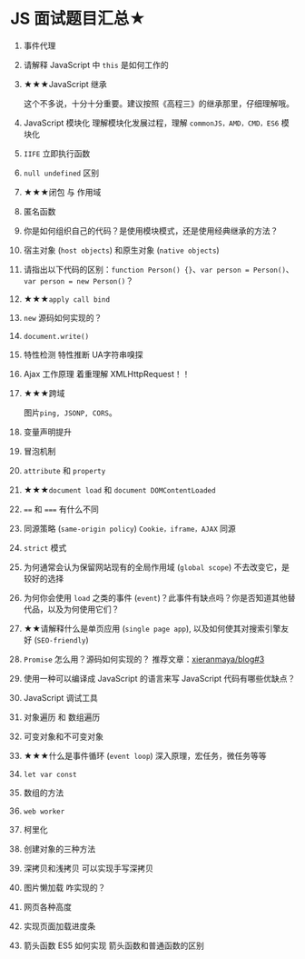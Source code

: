 # JS 面试题目汇总★

1. 事件代理

2. 请解释 JavaScript 中 `this` 是如何工作的

3. ★★★JavaScript 继承

    这个不多说，十分十分重要。建议按照《高程三》的继承那里，仔细理解哦。

4. JavaScript 模块化
    理解模块化发展过程，理解 `commonJS，AMD，CMD，ES6` 模块化

5. `IIFE` 立即执行函数

6. `null undefined` 区别

7. ★★★闭包 与 作用域

8. 匿名函数

9. 你是如何组织自己的代码？是使用模块模式，还是使用经典继承的方法？

10. 宿主对象 (`host objects`) 和原生对象 (`native objects`)

11. 请指出以下代码的区别：`function Person() {}`、`var person = Person()`、`var person = new Person()`？

12. ★★★`apply call bind`

13. `new`
    源码如何实现的？

14. `document.write()`

15. 特性检测 特性推断 UA字符串嗅探

16. Ajax 工作原理
    着重理解 XMLHttpRequest！！

17. ★★★跨域

    图片`ping, JSONP, CORS`。

18. 变量声明提升

19. 冒泡机制

20. `attribute` 和 `property`

21. ★★★`document load` 和 `document DOMContentLoaded`

22. `==` 和 `===` 有什么不同

23. 同源策略 (`same-origin policy`)
    `Cookie，iframe，AJAX` 同源

24. `strict` 模式

25. 为何通常会认为保留网站现有的全局作用域 (`global scope`) 不去改变它，是较好的选择

26. 为何你会使用 `load` 之类的事件 (`event`)？此事件有缺点吗？你是否知道其他替代品，以及为何使用它们？

27. ★★请解释什么是单页应用 (`single page app`), 以及如何使其对搜索引擎友好 (`SEO-friendly`)

28. `Promise`
    怎么用？源码如何实现的？
    推荐文章：[xieranmaya/blog#3](https://github.com/xieranmaya/blog/issues/3)

29. 使用一种可以编译成 JavaScript 的语言来写 JavaScript 代码有哪些优缺点？

30. JavaScript 调试工具

31. 对象遍历 和 数组遍历

32. 可变对象和不可变对象

33. ★★★什么是事件循环 (`event loop`)
    深入原理，宏任务，微任务等等

34. `let var const`

35. 数组的方法

36. `web worker`

37. 柯里化

38. 创建对象的三种方法

39. 深拷贝和浅拷贝
    可以实现手写深拷贝

40. 图片懒加载
    咋实现的？

41. 网页各种高度

42. 实现页面加载进度条

43. 箭头函数 ES5 如何实现
    箭头函数和普通函数的区别
